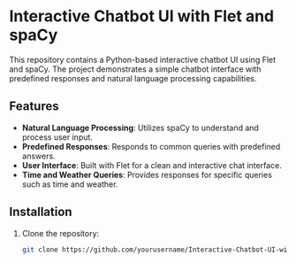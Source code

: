 # Interactive Chatbot UI with Flet and spaCy

This repository contains a Python-based interactive chatbot UI using Flet and spaCy. The project demonstrates a simple chatbot interface with predefined responses and natural language processing capabilities.

## Features

- **Natural Language Processing**: Utilizes spaCy to understand and process user input.
- **Predefined Responses**: Responds to common queries with predefined answers.
- **User Interface**: Built with Flet for a clean and interactive chat interface.
- **Time and Weather Queries**: Provides responses for specific queries such as time and weather.

## Installation

1. Clone the repository:
   ```bash
   git clone https://github.com/yourusername/Interactive-Chatbot-UI-with-Flet-and-spaCy.git
